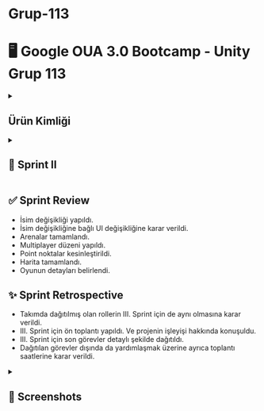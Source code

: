 # Grup-113 

# 🖥️ Google OUA 3.0 Bootcamp - Unity Grup 113

<details>
  <summary><h2>Ürün Kimliği</h2></summary>

## 🤝 Takım Üyeleri

| 👩🏻‍💻 İsim          | 📜 Rol            | 👀 LinkedIn                           | 👀 GitHub                           |
|---------------|----------------|------------------------------------|----------------------------------|
| Salih Yıldız   | Product Owner & Developer | <p align="center"><a href="https://www.linkedin.com/in/salildz/"><img src="https://upload.wikimedia.org/wikipedia/commons/c/ca/LinkedIn_logo_initials.png" width="20"></a></p> | <p align="center"><a href="https://github.com/salildz"><img src="https://pngimg.com/uploads/github/github_PNG63.png" width="20"></a></p> |
| Ramazan Mert Özçelikbaş  | Developer | <p align="center"><a href="https://www.linkedin.com/in/ramazan-mert-ozcelikbas/"><img src="https://upload.wikimedia.org/wikipedia/commons/c/ca/LinkedIn_logo_initials.png" width="20"></a></p> | <p align="center"><a href="#"><img src="https://pngimg.com/uploads/github/github_PNG63.png" width="20"></a></p> |
| Umay Dilara Kuşcu | 3D Artist | <p align="center"><a href="https://www.linkedin.com/in/umay-dilara-ku%C5%9Fcu-20634023b/"><img src="https://upload.wikimedia.org/wikipedia/commons/c/ca/LinkedIn_logo_initials.png" width="20"></a></p> | <p align="center"><a href="https://github.com/umaydilara"><img src="https://pngimg.com/uploads/github/github_PNG63.png" width="20"></a></p> |
| Tuğçe Özgür   | Scrum Master & 3D Artist | <p align="center"><a href="https://www.linkedin.com/in/tugce-ozgur/"><img src="https://upload.wikimedia.org/wikipedia/commons/c/ca/LinkedIn_logo_initials.png" width="20"></a></p> | <p align="center"><a href="https://github.com/tugceozguravci"><img src="https://pngimg.com/uploads/github/github_PNG63.png" width="20"></a></p> |
| Saide Merve Kaplan   | UI/UX Designer & Developer | <p align="center"><a href="https://www.linkedin.com/in/merve-saide-kaplan/"><img src="https://upload.wikimedia.org/wikipedia/commons/c/ca/LinkedIn_logo_initials.png" width="20"></a></p> | <p align="center"><a href="https://github.com/mervesaide"><img src="https://pngimg.com/uploads/github/github_PNG63.png" width="20"></a></p> |

## 🎮 Oyun İsmi
### **`SlyQuest`**

SlyQuest, 3 boyutlu multiplayer / Co-Op yapay zeka entegrasyonlu scrubble mantığı bir oyun. Point noktalar dışında sistemin yapay zeka entegrasyonlu otomatik dağıtımıyla başlayan ve devam eden rekabetçi ve rekabetin getirdiği tatlı eğlenceye sahip bir oyun.
## ⚙️ Oyun Özellikleri

- 3D
- Runner
- Rekabetçi
- Öğretici
- Strateji
- 2-4 Oyunculu

## 👥 Hedef Kitle

- Rekabetçi Topluluk
- 4+

## 📋 Product Backlog URL

[Miro Backlog Board](https://miro.com/app/board/uXjVK0gXMyo=/?share_link_id=6500297029)

<details>
<summary><h2>📸 Screenshots</h2></summary>

![backlog](https://github.com/salildz/Grup-113/assets/116295419/54eca2d2-5f33-4b89-b1ab-a10ea7e15824)
![saassaas](https://github.com/salildz/Grup-113/assets/116295419/a81def48-59f9-4afb-9fff-0f602d2815ed)
![saassaas2](https://github.com/salildz/Grup-113/assets/116295419/306c74cb-b5ae-47e0-b9d7-54932049126c)
![Gorevler_1](https://github.com/salildz/Grup-113/assets/156819899/39db7c38-c44e-4d05-b5b5-ea085bc0bfe2)



</details>


<details>
  <summary><h2>📌 Sprint I</h2></summary>

- **Sprint notları**: Backlog üzerinde gösterilenler ekran görüntüsü olarak burada sunulmuştur. Ulaşılan sonucu **screenshots** kısmında görebilirsiniz.
- **Sprint içinde tamamlanması tahmin edilen puan**: 100 Puan
- **Puan tamamlama mantığı**: Toplamda proje boyunca tamamlanması gereken 300 puanlık Backlog bulunmaktadır. 3 Sprint şeklinde bölündüğünde I. Sprint için 100 ile başlaması gerektiğine karar verildi.
- **Tamamlanan puan**: 100 oldu.
- **Backlog düzeni**: Backlog ilk biriken ve yapılacak şekilde listelenmiştir. Sprint başında belirlenenleri kapsayacak şekilde hazırlanmıştır. Yapım aşamasında olanlar diye devam edip sonunda da tamamlanmış olanlar yer almaktadır. 
- Herkes kendilerine verilen **ilk görevden** tam puan almıştır.
- **Daily Scrum toplantılarımız** Discord üzerinden gerçekleştirilmiştir. Toplantılar dışında gerekli durumlarda Whatsapp grubu üzerinden iletişim sağlanmıştır.

</details>

## ✅ Sprint Review
- Takım üyeleri tanıştı ve fikirler tartışıldı.
- Görev dağılımı yapıldı.
- Oyunun nasıl olacağı ve sürecin nasıl ilerleyeceği kararları alındı.
- Harita oluşturulmaya başlandı.
- Haritada değişikliğe karar verildi.
- Arenaya karar verildi.
- Karakter oluşturuldu ve oyuna entegre edildi.
- Görsele ve parkura karar verildi.


## ✨ Sprint Retrospective
- Takımda dağıtılmış olan rollerin II. Sprint için de aynı olmasına karar verildi.
- II. Sprint için daha detaylı toplantılara karar verildi. Ve projeyi daha fazla detaylandırmak üzerine konuşuldu.
- II. Sprint için bazı görevler yeniden verildi.
</details>

<details>
  <summary><h2>📌 Sprint II</h2></summary>
  
  - **Sprint Notları**: Backlog üzerinde gösterilenler ekran görüntüsü olarak burada sunulmuştur. Ulaşılan sonucu bu Sprint içerisinde **screenshots** kısmında görebilirsiniz.
  - **Sprint içinde tamamlanması gereken puan**: 100 Puan
  - **Puan tamamlama mantığı**: Bir önceki Sprint için belirttiğimiz şekilde devam etmektedir. II. Sprint için de 100 puan tamamlanması gerektiğine karar verildi.
  - **Tamamlanan puan**: 100 oldu.
  - **Backlog düzeni**: Backlog ilk biriken ve yapılacak şekilde listelenmiştir. Sprint başında belirlenenleri kapsayacak şekilde hazırlanmıştır. Yapım aşamasında olanlar diye devam edip sonunda da tamamlanmış olanlar yer almaktadır.
  - **Verilen görevler için puanlama**: Herkes tam puan aldı.
  - **Daily Scrum toplantılarımız** Discord üzerinden gerçekleştirilmiş. Toplantılarımızın dışında WhatsApp grubundan iletişime geçtik.

</details>

## ✅ Sprint Review
- İsim değişikliği yapıldı.
- İsim değişikliğine bağlı UI değişikliğine karar verildi.
- Arenalar tamamlandı.
- Multiplayer düzeni yapıldı.
- Point noktalar kesinleştirildi.
- Harita tamamlandı.
- Oyunun detayları belirlendi.

## ✨ Sprint Retrospective
- Takımda dağıtılmış olan rollerin III. Sprint için de aynı olmasına karar verildi.
- III. Sprint için ön toplantı yapıldı. Ve projenin işleyişi hakkında konuşuldu.
- III. Sprint için son görevler detaylı şekilde dağıtıldı.
- Dağıtılan görevler dışında da yardımlaşmak üzerine ayrıca toplantı saatlerine karar verildi.
</details>

 <details>
<summary><h2>📸 Screenshots</h2></summary>
  
![saassaas](https://github.com/user-attachments/assets/40d0606d-738c-4031-a733-1c91e1798cc0)
![saassaas2](https://github.com/user-attachments/assets/b451f496-2ffc-4791-8f08-d658c646b42c)

</details> 
